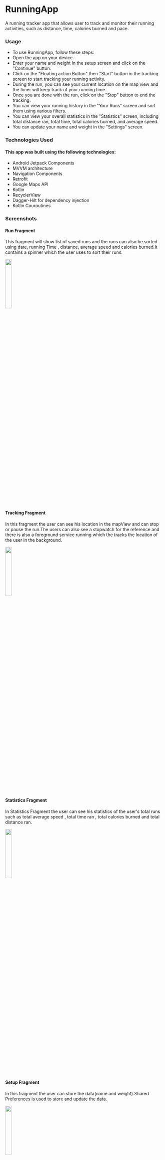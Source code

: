 # RunningApp

A running tracker app that allows user to track and monitor their
running activities, such as distance, time, calories burned and pace.

### Usage
- To use RunningApp, follow these steps:
- Open the app on your device.</br>
- Enter your name and weight in the setup screen and click on the "Continue" button.</br>
- Click on the "Floating action Button" then "Start" button in the tracking screen to start tracking your running activity.</br>
- During the run, you can see your current location on the map view and the timer will keep track of your running time.</br>
- Once you are done with the run, click on the "Stop" button to end the tracking.</br>
- You can view your running history in the "Your Runs" screen and sort them using various filters.</br>
- You can view your overall statistics in the "Statistics" screen, including total distance ran, total time, total calories burned, and average speed.</br>
- You can update your name and weight in the "Settings" screen.</br>

### Technologies Used
 #### This app was built using the following technologies:
- Android Jetpack Components
- MVVM architecture
- Navigation Components
- Retrofit
- Google Maps API
- Kotlin 
- RecyclerView
- Dagger-Hilt for dependency injection
- Kotlin Couroutines

### Screenshots

#### Run Fragment
This fragment will show list of saved runs and the runs can also be sorted using date, running Time , distance, average speed and calories burned.It contains a spinner which the user uses to sort their runs. 


<img src="https://res.cloudinary.com/dixttklud/image/upload/v1674788355/RunningAppSS/Screenshot_20230126-110023_RunningApp_nlwwm1.jpg" width="20%" height="20%">

#### Tracking Fragment
In this fragment the user can see his location in the mapView and can stop or pause the run.The users can also see a stopwatch for the reference and there is also a foreground service running which the tracks the location of the user in the background.

<img src="https://res.cloudinary.com/dixttklud/image/upload/v1674788372/RunningAppSS/Screenshot_20230126-110101_RunningApp_mkrosf.jpg" width="20%" height="20%">

#### Statistics Fragment 
In Statistics Fragment the user can see his statistics of the user's total runs such as total average speed , total time ran , total calories burned and total distance ran.

<img src="https://res.cloudinary.com/dixttklud/image/upload/v1674788390/RunningAppSS/Screenshot_20230126-110122_RunningApp_hl9122.jpg" width="20%" height="20%">


#### Setup Fragment
In this fragment the user can store the data(name and weight).Shared Preferences is used to store and update the data.

<img src="https://res.cloudinary.com/dixttklud/image/upload/v1675011114/RunningAppSS/Screenshot_20230129_221931_zl0frd.png" width="20%" height="20%">

### Setting Fragment
In setting Fragment the user can update the data(name and weight).

<img src="https://res.cloudinary.com/dixttklud/image/upload/v1675011114/RunningAppSS/Screenshot_20230129_222100_vfw6vj.png" width="20%" height="20%">

### Installation
To install RunningApp, follow these steps:

- Clone the repository to your local machine using git clone https://github.com/[your-github-username]/RunningApp.git.</br>
- Open the project in Android Studio.</br>
- Build and run the app on an emulator or physical device.</br>

Note: Make sure to allow location permissions for the app to track your running activity.</br>

### Conclusion
This app is a great tool for runners who want to keep track of their running activity and improve their performance. It uses modern Android development practices and libraries to provide a seamless and user-friendly experience.
